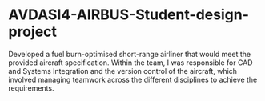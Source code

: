 # AVDASI4-AIRBUS-Student-design-project
Developed a fuel burn-optimised short-range airliner that would meet the provided aircraft specification. Within the team, I was responsible for CAD and Systems Integration and the version control of the aircraft, which involved managing teamwork across the different disciplines to achieve the requirements.
